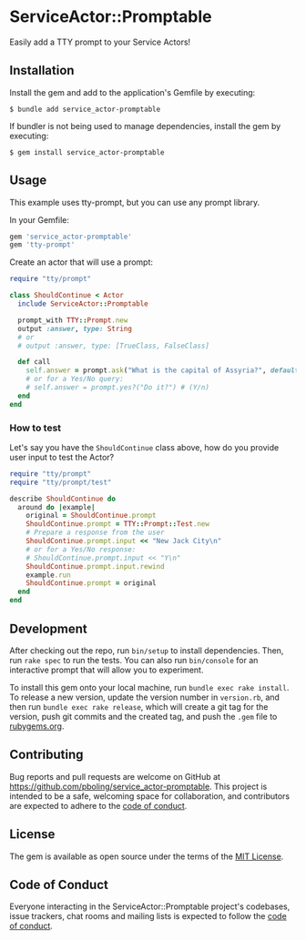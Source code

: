 # ServiceActor::Promptable

Easily add a TTY prompt to your Service Actors!

## Installation

Install the gem and add to the application's Gemfile by executing:

    $ bundle add service_actor-promptable

If bundler is not being used to manage dependencies, install the gem by executing:

    $ gem install service_actor-promptable

## Usage

This example uses tty-prompt, but you can use any prompt library.

In your Gemfile:
```ruby
gem 'service_actor-promptable'
gem 'tty-prompt'
```

Create an actor that will use a prompt:
```rb
require "tty/prompt"

class ShouldContinue < Actor
  include ServiceActor::Promptable

  prompt_with TTY::Prompt.new
  output :answer, type: String
  # or
  # output :answer, type: [TrueClass, FalseClass]

  def call
    self.answer = prompt.ask("What is the capital of Assyria?", default: "Uh, I don't know that")
    # or for a Yes/No query:
    # self.answer = prompt.yes?("Do it?") # (Y/n)
  end
end
```

### How to test

Let's say you have the `ShouldContinue` class above, how do you provide user input to test the Actor?

```ruby
require "tty/prompt"
require "tty/prompt/test"

describe ShouldContinue do
  around do |example|
    original = ShouldContinue.prompt
    ShouldContinue.prompt = TTY::Prompt::Test.new
    # Prepare a response from the user
    ShouldContinue.prompt.input << "New Jack City\n"
    # or for a Yes/No response:
    # ShouldContinue.prompt.input << "Y\n"
    ShouldContinue.prompt.input.rewind
    example.run
    ShouldContinue.prompt = original
  end
end
```

## Development

After checking out the repo, run `bin/setup` to install dependencies. Then, run `rake spec` to run the tests. You can also run `bin/console` for an interactive prompt that will allow you to experiment.

To install this gem onto your local machine, run `bundle exec rake install`. To release a new version, update the version number in `version.rb`, and then run `bundle exec rake release`, which will create a git tag for the version, push git commits and the created tag, and push the `.gem` file to [rubygems.org](https://rubygems.org).

## Contributing

Bug reports and pull requests are welcome on GitHub at https://github.com/pboling/service_actor-promptable. This project is intended to be a safe, welcoming space for collaboration, and contributors are expected to adhere to the [code of conduct](https://github.com/pboling/service_actor-promptable/blob/main/CODE_OF_CONDUCT.md).

## License

The gem is available as open source under the terms of the [MIT License](https://opensource.org/licenses/MIT).

## Code of Conduct

Everyone interacting in the ServiceActor::Promptable project's codebases, issue trackers, chat rooms and mailing lists is expected to follow the [code of conduct](https://github.com/pboling/service_actor-promptable/blob/main/CODE_OF_CONDUCT.md).
